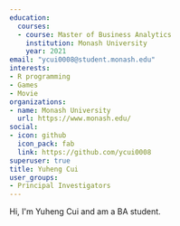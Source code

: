 ```yaml
---
education:
  courses:
  - course: Master of Business Analytics
    institution: Monash University
    year: 2021
email: "ycui0008@student.monash.edu"
interests:
- R programming
- Games
- Movie
organizations:
- name: Monash University
  url: https://www.monash.edu/
social:
- icon: github
  icon_pack: fab
  link: https://github.com/ycui0008
superuser: true
title: Yuheng Cui
user_groups:
- Principal Investigators
---
```


Hi, I'm Yuheng Cui and am a BA student.
